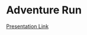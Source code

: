 # Adventure Run


 [Presentation Link](https://docs.google.com/presentation/d/19mRRJ-USOpxsUvwfCaGQfVWphVHzsSWYcEYluJw7Zbs/edit?usp=sharing)
